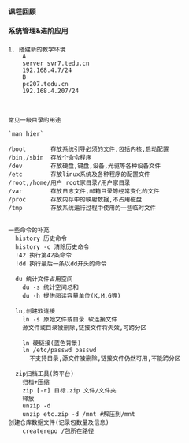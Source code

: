 #### 课程回顾

#### 系统管理&进阶应用
	1. 搭建新的教学环境
		A
		server svr7.tedu.cn
		192.168.4.7/24
		B
		pc207.tedu.cn
		192.168.4.207/24


	
	常见一级目录的用途

	`man hier`	

	/boot  		存放系统引导必须的文件,包括内核,启动配置
	/bin,/sbin 	存放个命令程序
	/dev		存放硬盘,键盘,设备,光驱等各种设备文件
	/etc		存放linux系统及各种程序的配置文件
	/root,/home/用户 root家目录/用户家目录
	/var		存放日志文件,邮箱目录等经常变化的文件
	/proc		存放内存中的映射数据,不占用磁盘
	/tmp		存放系统运行过程中使用的一些临时文件


	一些命令的补充
	  history 历史命令
	  history -c 清除历史命令
	  !42 执行第42条命令
	  !dd 执行最后一条以dd开头的命令

	  du 统计文件占用空间
	    du -s 统计空间总和
	    du -h 提供阅读容量单位(K,M,G等)

	  ln,创建软连接
	    ln -s 原始文件或目录 软连接文件
	  	源文件或目录被删除,链接文件将失效,可跨分区
	
	    ln 硬链接(蓝色背景)
		ln /etc/passwd passwd 
		  不支持目录,源文件被删除,链接文件仍然可用,不能跨分区

	  zip归档工具(跨平台)
	    归档+压缩
		zip [-r] 目标.zip 文件/文件夹
	    释放
		unzip -d
		unzip etc.zip -d /mnt #解压到/mnt 
	创建仓库数据文件(记录包数量及信息)
		createrepo /包所在路径
